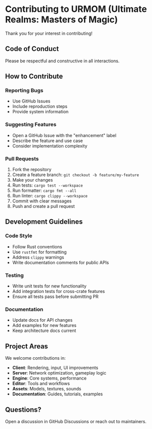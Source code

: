 # Contributing to URMOM (Ultimate Realms: Masters of Magic)

Thank you for your interest in contributing!

## Code of Conduct

Please be respectful and constructive in all interactions.

## How to Contribute

### Reporting Bugs

- Use GitHub Issues
- Include reproduction steps
- Provide system information

### Suggesting Features

- Open a GitHub Issue with the "enhancement" label
- Describe the feature and use case
- Consider implementation complexity

### Pull Requests

1. Fork the repository
2. Create a feature branch: `git checkout -b feature/my-feature`
3. Make your changes
4. Run tests: `cargo test --workspace`
5. Run formatter: `cargo fmt --all`
6. Run linter: `cargo clippy --workspace`
7. Commit with clear messages
8. Push and create a pull request

## Development Guidelines

### Code Style

- Follow Rust conventions
- Use `rustfmt` for formatting
- Address `clippy` warnings
- Write documentation comments for public APIs

### Testing

- Write unit tests for new functionality
- Add integration tests for cross-crate features
- Ensure all tests pass before submitting PR

### Documentation

- Update docs for API changes
- Add examples for new features
- Keep architecture docs current

## Project Areas

We welcome contributions in:

- **Client**: Rendering, input, UI improvements
- **Server**: Network optimization, gameplay logic
- **Engine**: Core systems, performance
- **Editor**: Tools and workflows
- **Assets**: Models, textures, sounds
- **Documentation**: Guides, tutorials, examples

## Questions?

Open a discussion in GitHub Discussions or reach out to maintainers.
